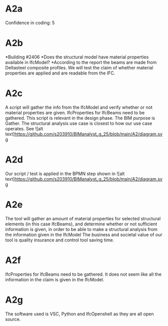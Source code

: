 # A2a
Confidence in coding: 5

# A2b
*Building #2406
*Does the structural model have material properties available in IfcModel?
*According to the report the beams are made from Deltasteel composite profiles. We will test the claim of whether material properties are applied and are readable from the IFC.

# A2c
A script will gather the info from the IfcModel and verify whether or not material properties are given.
IfcProperties for IfcBeams need to be gathered.
This script is relevant in the design phase.
The BIM purpose is Gather.
The structural analysis use case is closest to how our use case operates.
See ![alt text]https://github.com/s203910/BIManalyst_g_25/blob/main/A2/diagram.svg

# A2d
Our script / test is applied in the BPMN step shown in ![alt text]https://github.com/s203910/BIManalyst_g_25/blob/main/A2/diagram.svg

# A2e
The tool will gather an amount of material properties for selected structural elements (in this case IfcBeams), and determine whether or not sufficient information is given, in order to be able to make a structural analysis from the information given in the IfcModel
The business and societal value of our tool is quality insurance and control tool saving time.

# A2f
IfcProperties for IfcBeams need to be gathered. It does not seem like all the information in the claim is given in the IfcModel.

# A2g
The software used is VSC, Python and IfcOpenshell as they are all open source.

